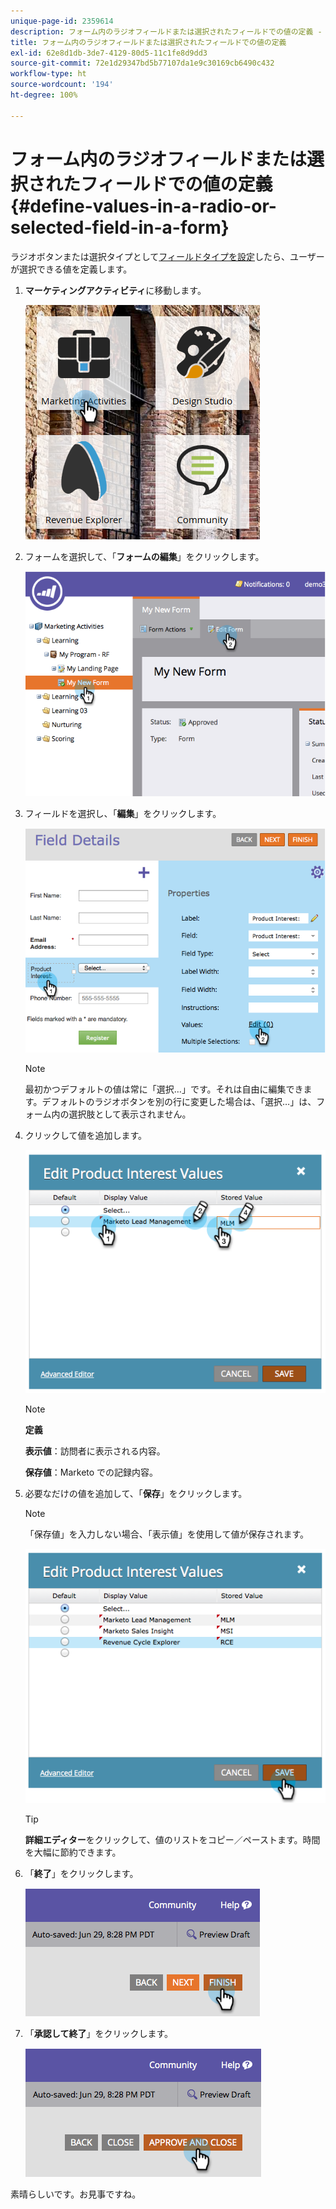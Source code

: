 ```yaml
---
unique-page-id: 2359614
description: フォーム内のラジオフィールドまたは選択されたフィールドでの値の定義 - Marketo ドキュメント - 製品ドキュメント
title: フォーム内のラジオフィールドまたは選択されたフィールドでの値の定義
exl-id: 62e8d1db-3de7-4129-80d5-11c1fe8d9dd3
source-git-commit: 72e1d29347bd5b77107da1e9c30169cb6490c432
workflow-type: ht
source-wordcount: '194'
ht-degree: 100%

---
```


# フォーム内のラジオフィールドまたは選択されたフィールドでの値の定義 {#define-values-in-a-radio-or-selected-field-in-a-form}

ラジオボタンまたは選択タイプとして[フィールドタイプを設定](/help/marketo/product-docs/administration/field-management/change-the-type-of-a-marketo-custom-field.md)したら、ユーザーが選択できる値を定義します。

1. **マーケティングアクティビティ**&#x200B;に移動します。

   ![](assets/ma.png)

1. フォームを選択して、「**フォームの編集**」をクリックします。

   ![](assets/image2014-9-15-16-3a28-3a56.png)

1. フィールドを選択し、「**編集**」をクリックします。

   ![](assets/image2014-9-15-16-3a29-3a6.png)

   >[!NOTE]
   >
   >最初かつデフォルトの値は常に「選択…」です。それは自由に編集できます。デフォルトのラジオボタンを別の行に変更した場合は、「選択…」は、フォーム内の選択肢として表示されません。

1. クリックして値を追加します。

   ![](assets/image2014-9-15-16-3a29-3a18.png)

   >[!NOTE]
   >
   >**定義**
   >
   >**表示値**：訪問者に表示される内容。
   >
   >**保存値**：Marketo での記録内容。

1. 必要なだけの値を追加して、「**保存**」をクリックします。

   >[!NOTE]
   >
   >「保存値」を入力しない場合、「表示値」を使用して値が保存されます。

   ![](assets/image2014-9-15-16-3a29-3a30.png)

   >[!TIP]
   >
   >**詳細エディター**&#x200B;をクリックして、値のリストをコピー／ペーストます。時間を大幅に節約できます。

1. 「**終了**」をクリックします。

   ![](assets/image2014-9-15-16-3a29-3a43.png)

1. 「**承認して終了**」をクリックします。

   ![](assets/image2014-9-15-16-3a29-3a57.png)

素晴らしいです。お見事ですね。
